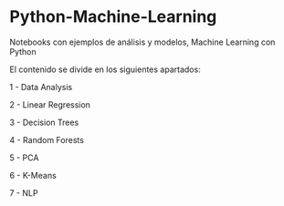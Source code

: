 # Python-Machine-Learning

Notebooks con ejemplos de análisis y modelos, Machine Learning con Python

El contenido se divide en los siguientes apartados:

  1 - Data Analysis
  
  2 - Linear Regression
  
  3 - Decision Trees
  
  4 - Random Forests
  
  5 - PCA
  
  6 - K-Means
  
  7 - NLP
